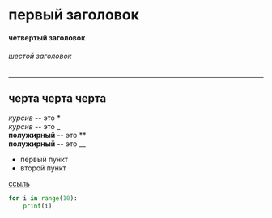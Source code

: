 # первый заголовок
#### четвертый заголовок
###### шестой заголовок


---
черта
черта  черта
---


*курсив*  --  это *  
_курсив_  --  это _  
**полужирный**  --  это **  
__полужирный__  --  это __  


* первый пункт
* второй пункт

[ссыль](https://google.com "гугл ми")


```python
for i in range(10):
    print(i)
```
